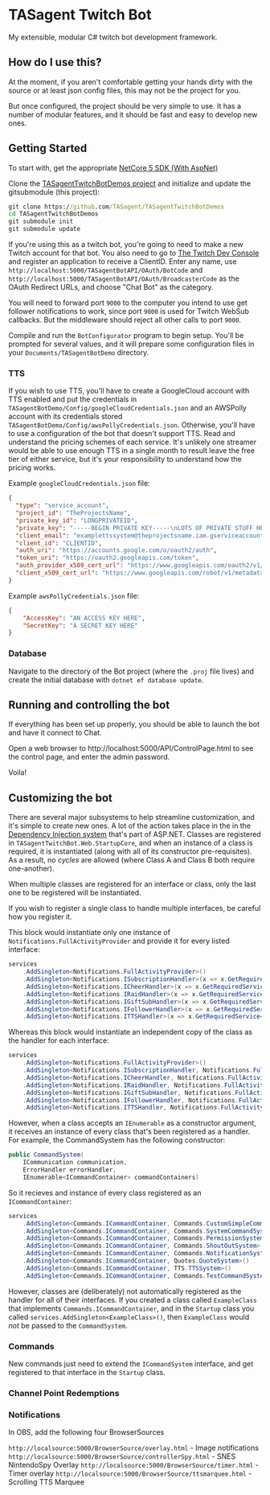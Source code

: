 # TASagent Twitch Bot

My extensible, modular C# twitch bot development framework.

## How do I use this?

At the moment, if you aren't comfortable getting your hands dirty with the source or at least json config files, this may not be the project for you.

But once configured, the project should be very simple to use.  It has a number of modular features, and it should be fast and easy to develop new ones.

## Getting Started

To start with, get the appropriate [NetCore 5 SDK (With AspNet)](https://dotnet.microsoft.com/download/dotnet/5.0)

Clone the [TASagentTwitchBotDemos project](https://github.com/TASagent/TASagentTwitchBotDemos) and initialize and update the gitsubmodule (this project):

```cmd
git clone https://github.com/TASagent/TASagentTwitchBotDemos
cd TASagentTwitchBotDemos
git submodule init
git submodule update
```

If you're using this as a twitch bot, you're going to need to make a new Twitch account for that bot.  You also need to go to [The Twitch Dev Console](https://dev.twitch.tv/console/apps) and register an application to receive a ClientID.  Enter any name, use `http://localhost:5000/TASagentBotAPI/OAuth/BotCode` and `http://localhost:5000/TASagentBotAPI/OAuth/BroadcasterCode` as the OAuth Redirect URLs, and choose "Chat Bot" as the category.

You will need to forward port `9000` to the computer you intend to use get follower notifications to work, since port `9000` is used for Twitch WebSub callbacks. But the middleware should reject all other calls to port `9000`.

Compile and run the `BotConfigurator` program to begin setup.  You'll be prompted for several values, and it will prepare some configuration files in your `Documents/TASagentBotDemo` directory.  

### TTS

If you wish to use TTS, you'll have to create a GoogleCloud account with TTS enabled and put the credentials in `TASagentBotDemo/Config/googleCloudCredentials.json` and an AWSPolly account with its credentials stored `TASagentBotDemo/Config/awsPollyCredentials.json`.  Otherwise, you'll have to use a configuration of the bot that doesn't support TTS.  Read and understand the pricing schemes of each service.  It's unlikely one streamer would be able to use enough TTS in a single month to result leave the free tier of either service, but it's your responsibility to understand how the pricing works.

Example `googleCloudCredentials.json` file:
```json
{
  "type": "service_account",
  "project_id": "TheProjectsName",
  "private_key_id": "LONGPRIVATEID",
  "private_key": "-----BEGIN PRIVATE KEY-----\nLOTS OF PRIVATE STUFF HERE\n-----END PRIVATE KEY-----\n",
  "client_email": "examplettssystem@theprojectsname.iam.gserviceaccount.com",
  "client_id": "CLIENTID",
  "auth_uri": "https://accounts.google.com/o/oauth2/auth",
  "token_uri": "https://oauth2.googleapis.com/token",
  "auth_provider_x509_cert_url": "https://www.googleapis.com/oauth2/v1/certs",
  "client_x509_cert_url": "https://www.googleapis.com/robot/v1/metadata/x509/examplettssystem%theprojectsname.iam.gserviceaccount.com"
}
```

Example `awsPollyCredentials.json` file:
```json
{
    "AccessKey": "AN ACCESS KEY HERE",
    "SecretKey": "A SECRET KEY HERE"
}
```

### Database

Navigate to the directory of the Bot project (where the `.proj` file lives) and create the initial database with `dotnet ef database update`.

## Running and controlling the bot

If everything has been set up properly, you should be able to launch the bot and have it connect to Chat.

Open a web browser to http://localhost:5000/API/ControlPage.html to see the control page, and enter the admin password.

Voila!

## Customizing the bot

There are several major subsystems to help streamline customization, and it's simple to create new ones.  A lot of the action takes place in the in the [Dependency Injection system](https://docs.microsoft.com/en-us/aspnet/core/fundamentals/dependency-injection) that's part of ASP.NET.  Classes are registered in `TASagentTwitchBot.Web.StartupCore`, and when an instance of a class is required, it is instantiated (along with all of its constructor pre-requisites).  As a result, no _cycles_ are allowed (where Class A and Class B both require one-another).

When multiple classes are registered for an interface or class, only the last one to be registered will be instantiated.

If you wish to register a single class to handle multiple interfaces, be careful how you register it.

This block would instantiate only one instance of `Notifications.FullActivityProvider` and provide it for every listed interface:

```csharp
services
    .AddSingleton<Notifications.FullActivityProvider>()
    .AddSingleton<Notifications.ISubscriptionHandler>(x => x.GetRequiredService<Notifications.FullActivityProvider>())
    .AddSingleton<Notifications.ICheerHandler>(x => x.GetRequiredService<Notifications.FullActivityProvider>())
    .AddSingleton<Notifications.IRaidHandler>(x => x.GetRequiredService<Notifications.FullActivityProvider>())
    .AddSingleton<Notifications.IGiftSubHandler>(x => x.GetRequiredService<Notifications.FullActivityProvider>())
    .AddSingleton<Notifications.IFollowerHandler>(x => x.GetRequiredService<Notifications.FullActivityProvider>())
    .AddSingleton<Notifications.ITTSHandler>(x => x.GetRequiredService<Notifications.FullActivityProvider>());
```

Whereas this block would instantiate an independent copy of the class as the handler for each interface:

```csharp
services
    .AddSingleton<Notifications.FullActivityProvider>()
    .AddSingleton<Notifications.ISubscriptionHandler, Notifications.FullActivityProvider>()
    .AddSingleton<Notifications.ICheerHandler, Notifications.FullActivityProvider>()
    .AddSingleton<Notifications.IRaidHandler, Notifications.FullActivityProvider>()
    .AddSingleton<Notifications.IGiftSubHandler, Notifications.FullActivityProvider>()
    .AddSingleton<Notifications.IFollowerHandler, Notifications.FullActivityProvider>()
    .AddSingleton<Notifications.ITTSHandler, Notifications.FullActivityProvider>();
```

However, when a class accepts an `IEnumerable` as a constructor argument, it receives an instance of every class that's been registered as a handler.  For example, the CommandSystem has the following constructor:

```csharp
public CommandSystem(
    ICommunication communication,
    ErrorHandler errorHandler,
    IEnumerable<ICommandContainer> commandContainers)
```

So it recieves and instance of every class registered as an `ICommandContainer`:

```csharp
services
    .AddSingleton<Commands.ICommandContainer, Commands.CustomSimpleCommands>()
    .AddSingleton<Commands.ICommandContainer, Commands.SystemCommandSystem>()
    .AddSingleton<Commands.ICommandContainer, Commands.PermissionSystem>()
    .AddSingleton<Commands.ICommandContainer, Commands.ShoutOutSystem>()
    .AddSingleton<Commands.ICommandContainer, Commands.NotificationSystem>()
    .AddSingleton<Commands.ICommandContainer, Quotes.QuoteSystem>()
    .AddSingleton<Commands.ICommandContainer, TTS.TTSSystem>()
    .AddSingleton<Commands.ICommandContainer, Commands.TestCommandSystem>();
```

However, classes are (deliberately) not automatically registered as the handler for all of their interfaces.  If you created a class called `ExampleClass` that implements `Commands.ICommandContainer`, and in the `Startup` class you called `services.AddSingleton<ExampleClass>()`, then `ExampleClass` would _not_ be passed to the `CommandSystem`.

### Commands

New commands just need to extend the `ICommandSystem` interface, and get registered to that interface in the `Startup` class.

### Channel Point Redemptions

### Notifications

In OBS, add the following four BrowserSources

`http://localsource:5000/BrowserSource/overlay.html` - Image notifications
`http://localsource:5000/BrowserSource/controllerSpy.html` - SNES NintendoSpy Overlay
`http://localsource:5000/BrowserSource/timer.html` - Timer overlay
`http://localsource:5000/BrowserSource/ttsmarquee.html` - Scrolling TTS Marquee

